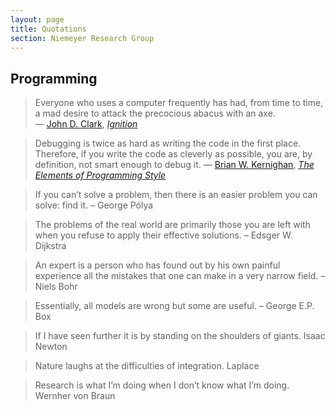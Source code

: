 ```yaml
---
layout: page
title: Quotations
section: Niemeyer Research Group
---
```


Programming
-----------
> Everyone who uses a computer frequently has had, from time to time, a mad desire to attack the precocious abacus with an axe.   
> — [John D. Clark](https://en.wikipedia.org/wiki/John_Drury_Clark), [_Ignition_](http://library.sciencemadness.org/library/books/ignition.pdf)

> Debugging is twice as hard as writing the code in the first place. Therefore, if you write the code as cleverly as possible, you are, by definition, not smart enough to debug it.
> — [Brian W. Kernighan](https://en.wikipedia.org/wiki/Brian_Kernighan), [_The Elements of Programming Style_](https://en.wikipedia.org/wiki/The_Elements_of_Programming_Style)

> If you can’t solve a problem, then there is an easier problem you can solve: find it.
> – George Pólya

> The problems of the real world are primarily those you are left with when you refuse to apply their effective solutions.
> – Edsger W. Dijkstra

> An expert is a person who has found out by his own painful experience all the mistakes that one can make in a very narrow field.
> – Niels Bohr

> Essentially, all models are wrong but some are useful.
> – George E.P. Box

> If I have seen further it is by standing on the shoulders of giants.
> Isaac Newton

> Nature laughs at the difficulties of integration.
> Laplace

> Research is what I’m doing when I don’t know what I’m doing.
> Wernher von Braun
